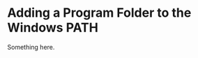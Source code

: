 [title]: # (Adding a Program Folder to the Windows PATH)
[tags]: # (XXX)
[priority]: # (4519)
# Adding a Program Folder to the Windows PATH
Something here.
